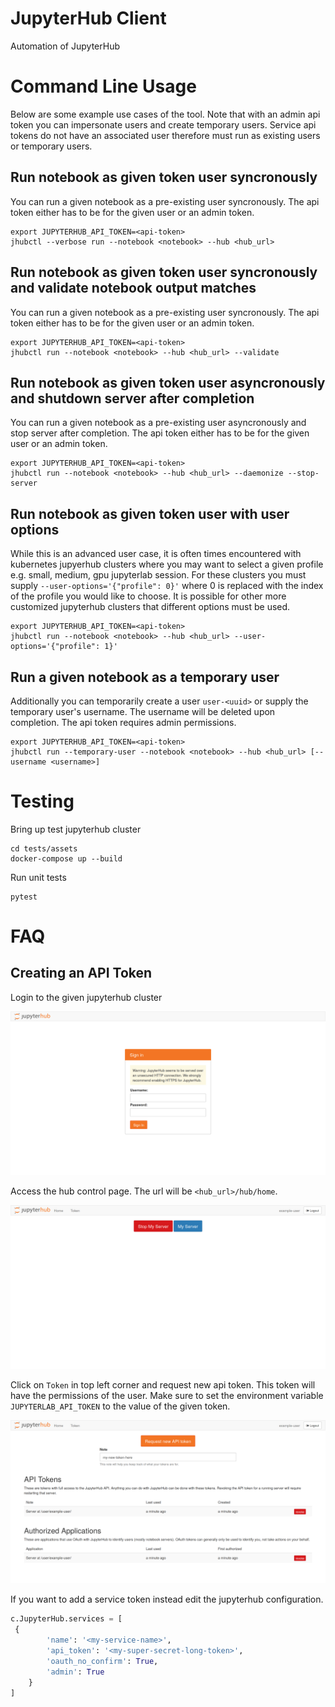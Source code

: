 # JupyterHub Client

Automation of JupyterHub

# Command Line Usage

Below are some example use cases of the tool. Note that with an admin
api token you can impersonate users and create temporary
users. Service api tokens do not have an associated user therefore
must run as existing users or temporary users.

## Run notebook as given token user syncronously

You can run a given notebook as a pre-existing user syncronously. The
api token either has to be for the given user or an admin token.

```shell
export JUPYTERHUB_API_TOKEN=<api-token>
jhubctl --verbose run --notebook <notebook> --hub <hub_url>
```

## Run notebook as given token user syncronously and validate notebook output matches

You can run a given notebook as a pre-existing user syncronously. The
api token either has to be for the given user or an admin token.

```shell
export JUPYTERHUB_API_TOKEN=<api-token>
jhubctl run --notebook <notebook> --hub <hub_url> --validate
```

## Run notebook as given token user asyncronously and shutdown server after completion

You can run a given notebook as a pre-existing user asyncronously and
stop server after completion. The api token either has to be for the
given user or an admin token.

```shell
export JUPYTERHUB_API_TOKEN=<api-token>
jhubctl run --notebook <notebook> --hub <hub_url> --daemonize --stop-server
```

## Run notebook as given token user with user options

While this is an advanced user case, it is often times encountered
with kubernetes jupyerhub clusters where you may want to select a
given profile e.g. small, medium, gpu jupyterlab session. For these
clusters you must supply `--user-options='{"profile": 0}'` where 0 is
replaced with the index of the profile you would like to choose. It is
possible for other more customized jupyterhub clusters that different
options must be used.

```shell
export JUPYTERHUB_API_TOKEN=<api-token>
jhubctl run --notebook <notebook> --hub <hub_url> --user-options='{"profile": 1}'
```

## Run a given notebook as a temporary user

Additionally you can temporarily create a user `user-<uuid>` or supply
the temporary user's username. The username will be deleted upon
completion. The api token requires admin permissions.

```shell
export JUPYTERHUB_API_TOKEN=<api-token>
jhubctl run --temporary-user --notebook <notebook> --hub <hub_url> [--username <username>]
```

# Testing

Bring up test jupyterhub cluster

```shell
cd tests/assets
docker-compose up --build
```

Run unit tests

```shell
pytest
```

# FAQ

## Creating an API Token

Login to the given jupyterhub cluster

![qhub login](./images/login.png)

Access the hub control page. The url will be `<hub_url>/hub/home`.

![qhub home](./images/home.png)

Click on `Token` in top left corner and request new api token. This
token will have the permissions of the user. Make sure to set the
environment variable `JUPYTERLAB_API_TOKEN` to the value of the given
token.

![qhub token](./images/token.png)

If you want to add a service token instead edit the jupyterhub
configuration.

```python
c.JupyterHub.services = [
 {
        'name': '<my-service-name>',
        'api_token': '<my-super-secret-long-token>',
        'oauth_no_confirm': True,
        'admin': True
    }
]
```
